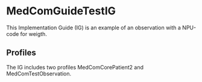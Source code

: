 # MedComGuideTestIG

This Implementation Guide (IG) is an example of an observation with a NPU-code for weigth.

## Profiles 

The IG includes two profiles MedComCorePatient2 and MedComTestObservation. 
